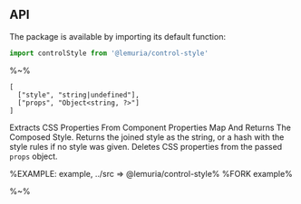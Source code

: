 ## API

The package is available by importing its default function:

```js
import controlStyle from '@lemuria/control-style'
```

%~%

```## controlStyle
[
  ["style", "string|undefined"],
  ["props", "Object<string, ?>"]
]
```

Extracts CSS Properties From Component Properties Map And Returns The Composed Style. Returns the joined style as the string, or a hash with the style rules if no style was given. Deletes CSS properties from the passed `props` object.

<!-- %TYPEDEF types/index.xml% -->

%EXAMPLE: example, ../src => @lemuria/control-style%
%FORK example%

%~%